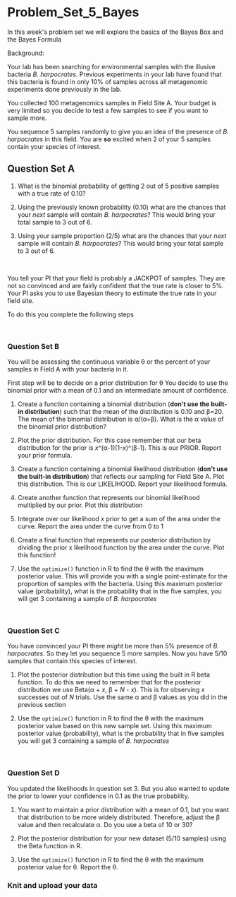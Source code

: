 # Problem_Set_5_Bayes


In this week's problem set we will explore the basics of the Bayes Box and the Bayes Formula

Background:

Your lab has been searching for environmental samples with the illusive bacteria *B. harpocrates*. Previous experiments in your lab have found that this bacteria is found in only 10% of samples across all metagenomic experiments done previously in the lab. 


You collected 100 metagenomics samples in Field Site A. Your budget is very limited so you decide to test a few samples to see if you want to sample more. 

You sequence 5 samples randomly to give you an idea of the presence of *B. harpocrates* in this field. 
You are **so** excited when 2 of your 5 samples contain your species of interest. 

## Question Set A
 
1. What is the binomial probability of getting 2 out of 5 positive samples with a true rate of 0.10?

2. Using the previously known probability (0.10) what are the chances that your _next_ sample will contain *B. harpocrates*? This would bring your total sample to 3 out of 6. 

3. Using your sample proportion (2/5) what are the chances that your _next_ sample will contain *B. harpocrates*? This would bring your total sample to 3 out of 6. 

 &nbsp;

You tell your PI that your field is probably a JACKPOT of samples. They are not so convinced and are fairly confident that the true rate is closer to 5%. 
Your PI asks you to use Bayesian theory to estimate the true rate in your field site. 

To do this you complete the following steps

 &nbsp;

### Question Set B

You will be assessing the continuous variable &theta; or the percent of your samples in Field A with your bacteria in it.

First step will be to decide on a prior distribution for &theta; You decide to use the binomial prior with a mean of 0.1 and an intermediate amount of confidence. 

1. Create a function containing a binomial distribution (**don't use the built-in distribution**) such that the mean of the distribution is 0.10 and &beta;=20. The mean of the binomial distribution is &alpha;/(&alpha;+&beta;). What is the &alpha; value of the binomial prior distribution?
  
3. Plot the prior distribution. For this case remember that our beta distribution for the prior is _x_^(&alpha;-1)(1-_x_)^(&beta;-1). This is our PRIOR. Report your prior formula.

4. Create a function containing a binomial likelihood distribution (**don't use the built-in distribution**) that reflects our sampling for Field Site A. Plot this distribution. This is our LIKELIHOOD. Report your likelihood formula.

5. Create another function that represents our binomial likelihood multiplied by our prior. Plot this distribution

6. Integrate over our likelihood x prior to get a sum of the area under the curve. Report the area under the curve from 0 to 1

7. Create a final function that represents our posterior distribution by dividing the prior x likelihood function by the area under the curve. Plot this function!

8. Use the `optimize()` function in R to find the &theta; with the maximum posterior value. This will provide you with a single point-estimate for the proportion of samples with the bacteria. Using this maximum posterior value (probability), what is the probability that in the five samples, you will get 3 containing a sample of *B. harpocrates*

 &nbsp;

### Question Set C

You have convinced your PI there *might* be more than 5% presence of *B. harpocrates*. So they let you sequence 5 more samples. Now you have 5/10 samples that contain this species of interest. 

1. Plot the posterior distribution but this time using the built in R beta function. To do this we need to remember that for the posterior distribution we use Beta(&alpha; + *x*, &beta; + *N* - *x*). This is for observing *x* successes out of _N_ trials. Use the same &alpha; and &beta; values as you did in the previous section

2. Use the `optimize()` function in R to find the &theta; with the maximum posterior value based on this new sample set. Using this maximum posterior value (probability), what is the probability that in  five samples you will get 3 containing a sample of *B. harpocrates*
   
 &nbsp;

### Question Set D

You updated the likelihoods in question set 3. But you also wanted to update the prior to lower your confidence in 0.1 as the true probability.

1. You want to maintain a prior distribution with a mean of 0.1, but you want that distribution to be more widely distributed. Therefore, adjust the &beta; value and then recalculate &alpha;. Do you use a beta of 10 or 30?

2. Plot the posterior distribution for your new dataset (5/10 samples) using the Beta function in R.

3. Use the `optimize()` function in R to find the &theta; with the maximum posterior value for &theta;. Report the &theta;.


### Knit and upload your data




